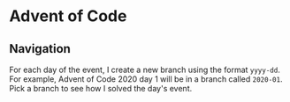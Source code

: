 # Advent of Code

## Navigation

For each day of the event, I create a new branch using the format `yyyy-dd`. For example, Advent of Code 2020 day 1 will be in a branch called `2020-01`. Pick a branch to see how I solved the day's event.